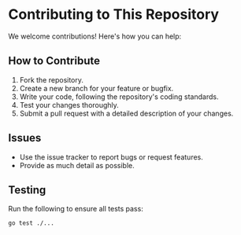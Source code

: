 # Contributing to This Repository

We welcome contributions! Here's how you can help:

## How to Contribute
1. Fork the repository.
2. Create a new branch for your feature or bugfix.
3. Write your code, following the repository's coding standards.
4. Test your changes thoroughly.
5. Submit a pull request with a detailed description of your changes.

## Issues
- Use the issue tracker to report bugs or request features.
- Provide as much detail as possible.

## Testing
Run the following to ensure all tests pass:
```bash
go test ./...
```
